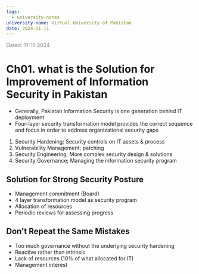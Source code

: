 ```yaml
---
tags:
  - university-notes
university-name: Virtual University of Pakistan
date: 2024-11-11
---
```


<span style="color: gray;">Dated: 11-11-2024</span>

# Ch01. what is the Solution for Improvement of Information Security in Pakistan

- Generally, Pakistan Information Security is one generation behind IT deployment
- Four-layer security transformation model provides the correct sequence and focus in order to address organizational security gaps

1. Security Hardening; Security controls on IT assets & process
2. Vulnerability Management; patching
3. Security Engineering; More complex security design & solutions
4. Security Governance; Managing the information security program

## Solution for Strong Security Posture

- Management commitment (Board)
- 4 layer transformation model as security program
- Allocation of resources
- Periodic reviews for assessing progress

## Don't Repeat the Same Mistakes

- Too much governance without the underlying security hardening
- Reactive rather than intrinsic
- Lack of resources (10% of what allocated for IT)
- Management interest
